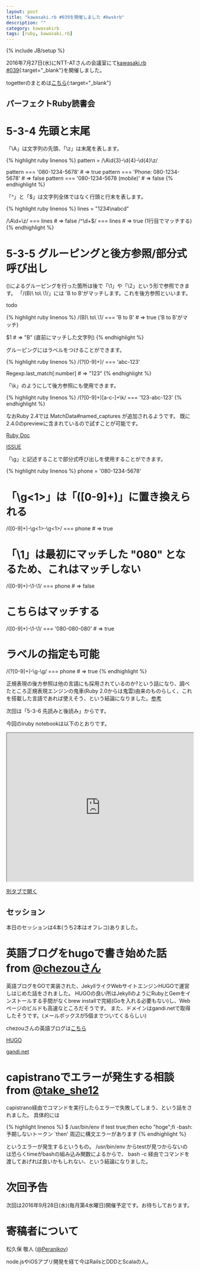 ```yaml
---
layout: post
title: "kawasaki.rb #039を開催しました #kwskrb"
description: ""
category: kawasakirb
tags: [ruby, kawasaki.rb]
---
```

{% include JB/setup %}

2016年7月27日(水)にNTT-ATさんの会議室にて[kawasaki.rb #039](https://kawasakirb.doorkeeper.jp/events/50947){:target="_blank"}を開催しました。

togetterのまとめは[こちら](http://togetter.com/li/1016269){:target="_blank"}

## パーフェクトRuby読書会

# 5-3-4 先頭と末尾

「\A」は文字列の先頭、「\z」は末尾を表します。

{% highlight ruby linenos %}
pattern = /\A\d{3}-\d{4}-\d{4}\z/

pattern === '080-1234-5678' # => true
pattern === 'Phone: 080-1234-5678' # => false
pattern === '080-1234-5678 (mobile)' # => false
{% endhighlight %}

「^」と「$」は文字列全体ではなく行頭と行末を表します。

{% highlight ruby linenos %}
lines = "1234\nabcd"

/\A\d+\z/ === lines # => false
/\^\d+\$/ === lines # => true (1行目でマッチする)
{% endhighlight %}

# 5-3-5 グルーピングと後方参照/部分式呼び出し

()によるグルーピングを行った箇所は後で「\1」や「\2」という形で参照できます。
「/(B)\ to\ \1/」には 'B to B'がマッチします。これを後方参照といいます。

todo

{% highlight ruby linenos %}
/(B)\ to\ \1/ === 'B to B' # => true ('B to B'がマッチ)

$1 # => "B" (直前にマッチした文字列)
{% endhighlight %}

グルーピングにはラベルをつけることができます。

{% highlight ruby linenos %}
/(?<number>[0-9]+)/ === 'abc-123'

Regexp.last_match[:number] # => "123"
{% endhighlight %}

「\k<name>」のようにして後方参照にも使用できます。

{% highlight ruby linenos %}
/(?<num>[0-9]+)[a-c\-]+\k<num>/ === '123-abc-123'
{% endhighlight %}

なおRuby 2.4では MatchData#named_captures が追加されるようです。
既に2.4.0のpreviewに含まれているので試すことが可能です。

[Ruby Doc](http://ruby-doc.org/core-2.4.0_preview1/MatchData.html#method-i-named_captures)

[ISSUE](https://bugs.ruby-lang.org/issues/11999)

「\g<n>」と記述することで部分式呼び出しを使用することができます。

{% highlight ruby linenos %}
phone = '080-1234-5678'

# 「\g<1>」は「([0-9]+)」に置き換えられる
/([0-9]+)-\g<1>-\g<1>/ === phone # => true

# 「\1」は最初にマッチした "080" となるため、これはマッチしない
/([0-9]+)-\1-\1/ === phone # => false

# こちらはマッチする
/([0-9]+)-\1-\1/ === '080-080-080' # => true

# ラベルの指定も可能
/(?<num>[0-9]+)-\g<num>-\g<num>/ === phone # => true
{% endhighlight %}


正規表現の後方参照は他の言語にも採用されているのか?という話になり、調べたところ正規表現エンジンの鬼車(Ruby 2.0からは鬼雲)由来のものらしく、これを搭載した言語であれば使えそう、という結論になりました。[参考](http://d.hatena.ne.jp/atzy/20080910/p1)

次回は「5-3-6 先読みと後読み」からです。

今回のiruby notebookは以下のとおりです。

<iframe src="http://nbviewer.ipython.org/github/kawasakirb/meetups/blob/master/pruby/kawasakirb039.ipynb" width="100%" height="400px"></iframe>

[別タブで開く](https://github.com/kawasakirb/meetups/blob/master/pruby/kawasakirb039.ipynb)

## セッション

本日のセッションは4本(うち2本はオフレコ)ありました。

# 英語ブログをhugoで書き始めた話 from [@chezouさん](https://twitter.com/chezou)

英語ブログをGOで実装された、JekyllライクWebサイトエンジンHUGOで運営しはじめた話をされました。
HUGOの良い所はJekyllのようにRubyとGemをインストールする手間がなくbrew installで完結(Goを入れる必要もない)し、Webページのビルドも高速なところだそうです。
また、ドメインはgandi.netで取得したそうです。(メールボックスが5個までついてくるらしい)

chezouさんの英語ブログは[こちら](https://chezo.uno/)

[HUGO](https://gohugo.io/)

[gandi.net](http://www.gandi.net/)

# capistranoでエラーが発生する相談 from [@take_she12](https://twitter.com/take_she12)

capistrano経由でコマンドを実行したらエラーで失敗してしまう、という話をされました。
具体的には

{% highlight linenos %}
$ /usr/bin/env if test true;then echo "hoge";fi
-bash: 予期しないトークン `then' 周辺に構文エラーがあります
{% endhighlight %}

というエラーが発生するというもの。
/usr/bin/env からtestが見つからないのは恐らくtimeがbashの組み込み関数によるからで、
bash -c 経由でコマンドを渡してあげれば良いかもしれない、という結論になりました。

# 次回予告

次回は2016年9月28日(水)(毎月第4水曜日)開催予定です。お待ちしております。

# 寄稿者について

松久保 敬人 ([@Peranikov](https://twitter.com/Peranikov))

node.jsやiOSアプリ開発を経て今はRailsとDDDとScalaの人。
